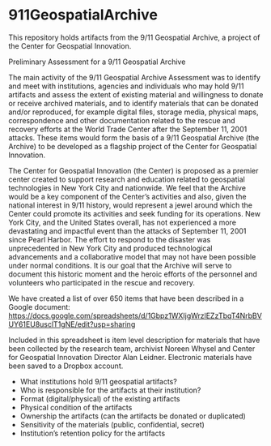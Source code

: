 # 911GeospatialArchive

This repository holds artifacts from the 9/11 Geospatial Archive, a project of the Center for Geospatial Innovation. 

Preliminary Assessment for a 9/11 Geospatial Archive

The main activity of the 9/11 Geospatial Archive Assessment was to identify and meet with institutions, agencies and individuals who may hold 9/11 artifacts and assess the extent of existing material and willingness to donate or receive archived materials, and to identify materials that can be donated and/or reproduced, for example digital files, storage media, physical maps, correspondence and other documentation related to the rescue and recovery efforts at the World Trade Center after the September 11, 2001 attacks. These items would form the basis of a 9/11 Geospatial Archive (the Archive) to be developed as a flagship project of the Center for Geospatial Innovation.

The Center for Geospatial Innovation (the Center) is proposed as a premier center created to support research and education related to geospatial technologies in New York City and nationwide. We feel that the Archive would be a key component of the Center’s activities and also, given the national interest in 9/11 history, would represent a jewel around which the Center could promote its activities and seek funding for its operations. New York City, and the United States overall, has not experienced a more devastating and impactful event than the attacks of September 11, 2001 since Pearl Harbor. The effort to respond to the disaster was unprecedented in New York City and produced technological advancements and a collaborative model that may not have been possible under normal conditions. It is our goal that the Archive will serve to document this historic moment and the heroic efforts of the personnel and volunteers who participated in the rescue and recovery.

We have created a list of over 650 items that have been described in a Google document:
https://docs.google.com/spreadsheets/d/1Gbpz1WXIjgWrzlEZzTbqT4NrbBVUY61EU8usclT1gNE/edit?usp=sharing

Included in this spreadsheet is item level description for materials that have been collected by the research team, archivist Noreen Whysel and Center for Geospatial Innovation Director Alan Leidner. Electronic materials have been saved to a Dropbox account.

* What institutions hold 9/11 geospatial artifacts?
* Who is responsible for the artifacts at their institution?
* Format (digital/physical) of the existing artifacts
* Physical condition of the artifacts
* Ownership the artifacts (can the artifacts be donated or duplicated)
* Sensitivity of the materials (public, confidential, secret)
* Institution’s retention policy for the artifacts

